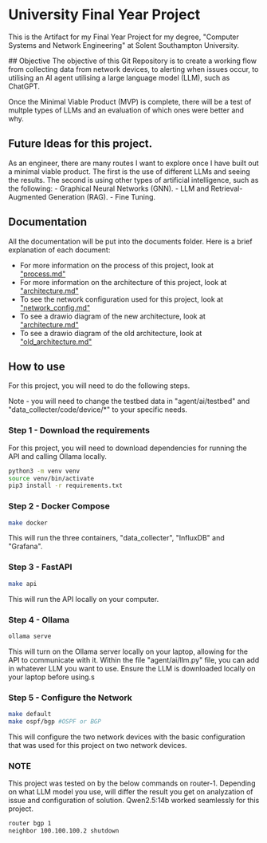 # University Final Year Project
This is the Artifact for my Final Year Project for my degree, "Computer Systems and Network Engineering" at Solent Southampton University. 


## Objective
The objective of this Git Repository is to create a working flow from collecting data from network devices, to alerting when issues occur, to utilising an AI agent utilising a large language model (LLM), such as ChatGPT.

Once the Minimal Viable Product (MVP) is complete, there will be a test of multple types of LLMs and an evaluation of which ones were better and why.


## Future Ideas for this project. 
As an engineer, there are many routes I want to explore once I have built out a minimal viable product. The first is the use of different LLMs and seeing the results. The second is using other types of artificial intelligence, such as the following:
    - Graphical Neural Networks (GNN).
    - LLM and Retrieval-Augmented Generation (RAG).
    - Fine Tuning.


## Documentation
All the documentation will be put into the documents folder. Here is a brief explanation of each document:
- For more information on the process of this project, look at ["process.md"](./documents/process.md)
- For more information on the architecture of this project, look at ["architecture.md"](./documents/architecture.md)
- To see the network configuration used for this project, look at ["network_config.md"](./documents/network_config.md)
- To see a drawio diagram of the new architecture, look at ["architecture.md"](./documents/architecture.drawio)
- To see a drawio diagram of the old architecture, look at ["old_architecture.md"](./documents/old_architecture.drawio)


## How to use
For this project, you will need to do the following steps.

Note - you will need to change the testbed data in "agent/ai/testbed" and "data_collecter/code/device/*" to your specific needs.

### Step 1 - Download the requirements
For this project, you will need to download dependencies for running the API and calling Ollama locally.
```bash
python3 -m venv venv
source venv/bin/activate
pip3 install -r requirements.txt
```

### Step 2 - Docker Compose
```bash
make docker
```
This will run the three containers, "data_collecter", "InfluxDB" and "Grafana".

### Step 3 - FastAPI
```bash
make api
```
This will run the API locally on your computer.

### Step 4 - Ollama
```bash
ollama serve
```
This will turn on the Ollama server locally on your laptop, allowing for the API to communicate with it. Within the file "agent/ai/llm.py" file, you can add in whatever LLM you want to use. Ensure the LLM is downloaded locally on your laptop before using.s

### Step 5 - Configure the Network
```bash
make default
make ospf/bgp #OSPF or BGP
```
This will configure the two network devices with the basic configuration that was used for this project on two network devices.

### NOTE
This project was tested on by the below commands on router-1. Depending on what LLM model you use, will differ the result you get on analyzation of issue and configuration of solution. Qwen2.5:14b worked seamlessly for this project.
```bash
router bgp 1
neighbor 100.100.100.2 shutdown
```